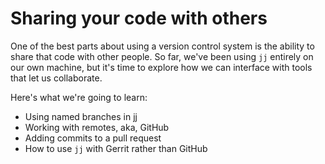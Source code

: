 # Sharing your code with others

One of the best parts about using a version control system is the ability to
share that code with other people. So far, we've been using `jj` entirely
on our own machine, but it's time to explore how we can interface with tools
that let us collaborate.

Here's what we're going to learn:

* Using named branches in jj
* Working with remotes, aka, GitHub
* Adding commits to a pull request
* How to use `jj` with Gerrit rather than GitHub
